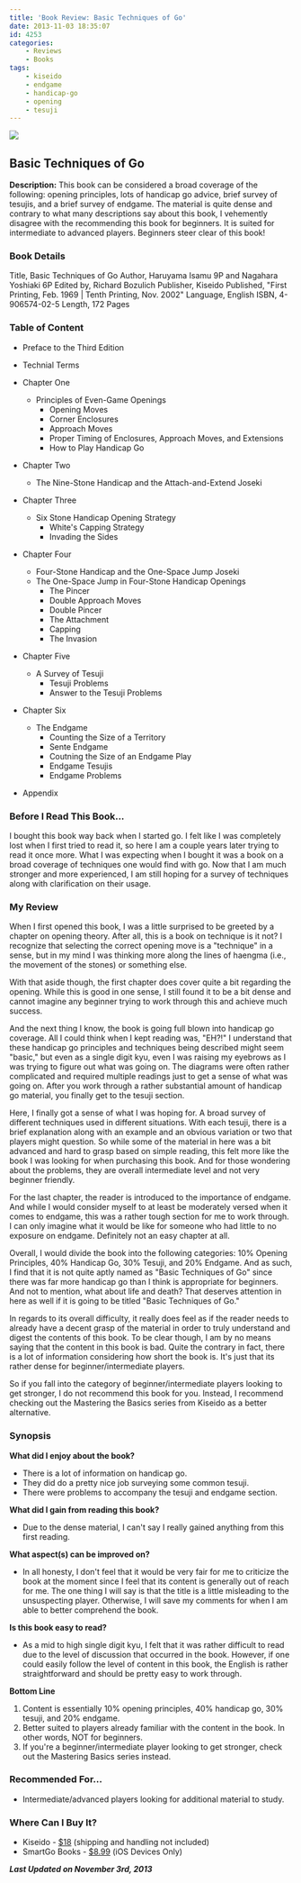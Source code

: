 ```yaml
---
title: 'Book Review: Basic Techniques of Go'
date: 2013-11-03 18:35:07
id: 4253
categories:
	- Reviews
	- Books
tags:
	- kiseido
	- endgame
	- handicap-go
	- opening
	- tesuji
---
```


![](/images/2013/10/basictechniquesofgocover.jpg)

## Basic Techniques of Go

**Description:** This book can be considered a broad coverage of the following: opening principles, lots of handicap go advice, brief survey of tesujis, and a brief survey of endgame. The material is quite dense and contrary to what many descriptions say about this book, I vehemently disagree with the recommending this book for beginners. It is suited for intermediate to advanced players. Beginners steer clear of this book!

<!--more-->

### Book Details

Title, Basic Techniques of Go
Author, Haruyama Isamu 9P and Nagahara Yoshiaki 6P
Edited by, Richard Bozulich
Publisher, Kiseido
Published, "First Printing, Feb. 1969 | Tenth Printing, Nov. 2002"
Language, English
ISBN, 4-906574-02-5
Length, 172 Pages

### Table of Content

*   Preface to the Third Edition
*   Technial Terms
*   Chapter One
	*   Principles of Even-Game Openings
		*   Opening Moves
		*   Corner Enclosures
		*   Approach Moves
		*   Proper Timing of Enclosures, Approach Moves, and Extensions
		*   How to Play Handicap Go
*   Chapter Two
	*   The Nine-Stone Handicap and the Attach-and-Extend Joseki
*   Chapter Three
	*   Six Stone Handicap Opening Strategy
		*   White's Capping Strategy
		*   Invading the Sides
*   Chapter Four
	*   Four-Stone Handicap and the One-Space Jump Joseki
	*   The One-Space Jump in Four-Stone Handicap Openings
		*   The Pincer
		*   Double Approach Moves
		*   Double Pincer
		*   The Attachment
		*   Capping
		*   The Invasion
*   Chapter Five
	*   A Survey of Tesuji
		*   Tesuji Problems
		*   Answer to the Tesuji Problems

*   Chapter Six
	*   The Endgame
		*   Counting the Size of a Territory
		*   Sente Endgame
		*   Coutning the Size of an Endgame Play
		*   Endgame Tesujis
		*   Endgame Problems
*   Appendix

### Before I Read This Book...

I bought this book way back when I started go. I felt like I was completely lost when I first tried to read it, so here I am a couple years later trying to read it once more. What I was expecting when I bought it was a book on a broad coverage of techniques one would find with go. Now that I am much stronger and more experienced, I am still hoping for a survey of techniques along with clarification on their usage.

### My Review

When I first opened this book, I was a little surprised to be greeted by a chapter on opening theory. After all, this is a book on technique is it not? I recognize that selecting the correct opening move is a "technique" in a sense, but in my mind I was thinking more along the lines of haengma (i.e., the movement of the stones) or something else.

With that aside though, the first chapter does cover quite a bit regarding the opening. While this is good in one sense, I still found it to be a bit dense and cannot imagine any beginner trying to work through this and achieve much success.

And the next thing I know, the book is going full blown into handicap go coverage. All I could think when I kept reading was, "EH?!" I understand that these handicap go principles and techniques being described might seem "basic," but even as a single digit kyu, even I was raising my eyebrows as I was trying to figure out what was going on. The diagrams were often rather complicated and required multiple readings just to get a sense of what was going on. After you work through a rather substantial amount of handicap go material, you finally get to the tesuji section.

Here, I finally got a sense of what I was hoping for. A broad survey of different techniques used in different situations. With each tesuji, there is a brief explanation along with an example and an obvious variation or two that players might question. So while some of the material in here was a bit advanced and hard to grasp based on simple reading, this felt more like the book I was looking for when purchasing this book. And for those wondering about the problems, they are overall intermediate level and not very beginner friendly.

For the last chapter, the reader is introduced to the importance of endgame. And while I would consider myself to at least be moderately versed when it comes to endgame, this was a rather tough section for me to work through. I can only imagine what it would be like for someone who had little to no exposure on endgame. Definitely not an easy chapter at all.

Overall, I would divide the book into the following categories: 10% Opening Principles, 40% Handicap Go, 30% Tesuji, and 20% Endgame. And as such, I find that it is not quite aptly named as "Basic Techniques of Go" since there was far more handicap go than I think is appropriate for beginners. And not to mention, what about life and death? That deserves attention in here as well if it is going to be titled "Basic Techniques of Go."

In regards to its overall difficulty, it really does feel as if the reader needs to already have a decent grasp of the material in order to truly understand and digest the contents of this book. To be clear though, I am by no means saying that the content in this book is bad. Quite the contrary in fact, there is a lot of information considering how short the book is. It's just that its rather dense for beginner/intermediate players.

So if you fall into the category of beginner/intermediate players looking to get stronger, I do not recommend this book for you. Instead, I recommend checking out the Mastering the Basics series from Kiseido as a better alternative.

### Synopsis

**What did I enjoy about the book?**

*   There is a lot of information on handicap go.
*   They did do a pretty nice job surveying some common tesuji.
*   There were problems to accompany the tesuji and endgame section.

**What did I gain from reading this book?**

*   Due to the dense material, I can't say I really gained anything from this first reading.

**What aspect(s) can be improved on?**

*   In all honesty, I don't feel that it would be very fair for me to criticize the book at the moment since I feel that its content is generally out of reach for me. The one thing I will say is that the title is a little misleading to the unsuspecting player. Otherwise, I will save my comments for when I am able to better comprehend the book.

**Is this book easy to read?**

*   As a mid to high single digit kyu, I felt that it was rather difficult to read due to the level of discussion that occurred in the book. However, if one could easily follow the level of content in this book, the English is rather straightforward and should be pretty easy to work through.

**Bottom Line**

1.  Content is essentially 10% opening principles, 40% handicap go, 30% tesuji, and 20% endgame.
2.  Better suited to players already familiar with the content in the book. In other words, NOT for beginners.
3.  If you're a beginner/intermediate player looking to get stronger, check out the Mastering Basics series instead.

### Recommended For...

*   Intermediate/advanced players looking for additional material to study.

### Where Can I Buy It?

*   Kiseido - [$18](http://kiseido.com/go_books.htm) (shipping and handling not included)
*   SmartGo Books - [$8.99](http://gobooks.com/) (iOS Devices Only)

_**Last Updated on November 3rd, 2013**_
